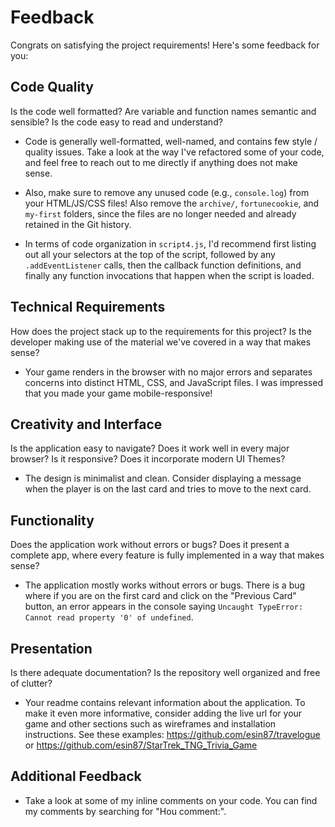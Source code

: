# Feedback

Congrats on satisfying the project requirements! Here's some feedback for you:

## Code Quality

Is the code well formatted? Are variable and function names semantic and sensible? Is the code easy to read and understand?

- Code is generally well-formatted, well-named, and contains few style / quality issues. Take a look at the way I've refactored some of your code, and feel free to reach out to me directly if anything does not make sense.

- Also, make sure to remove any unused code (e.g., `console.log`) from your HTML/JS/CSS files! Also remove the `archive/`, `fortunecookie`, and `my-first` folders, since the files are no longer needed and already retained in the Git history.

- In terms of code organization in `script4.js`, I'd recommend first listing out all your selectors at the top of the script, followed by any `.addEventListener` calls, then the callback function definitions, and finally any function invocations that happen when the script is loaded.


## Technical Requirements

How does the project stack up to the requirements for this project? Is the developer making use of the material we've covered in a way that makes sense?

- Your game renders in the browser with no major errors and separates concerns into distinct HTML, CSS, and JavaScript files. I was impressed that you made your game mobile-responsive!

## Creativity and Interface

Is the application easy to navigate? Does it work well in every major browser? Is it responsive? Does it incorporate modern UI Themes?

- The design is minimalist and clean. Consider displaying a message when the player is on the last card and tries to move to the next card.

## Functionality

Does the application work without errors or bugs? Does it present a complete app, where every feature is fully implemented in a way that makes sense?

- The application mostly works without errors or bugs. There is a bug where if you are on the first card and click on the "Previous Card" button, an error appears in the console saying `Uncaught TypeError: Cannot read property '0' of undefined`.

## Presentation

Is there adequate documentation? Is the repository well organized and free of clutter?

- Your readme contains relevant information about the application. To make it even more informative, consider adding the live url for your game and other sections such as wireframes and installation instructions. See these examples: https://github.com/esin87/travelogue or https://github.com/esin87/StarTrek_TNG_Trivia_Game

## Additional Feedback

- Take a look at some of my inline comments on your code. You can find my comments by searching for "Hou comment:".

